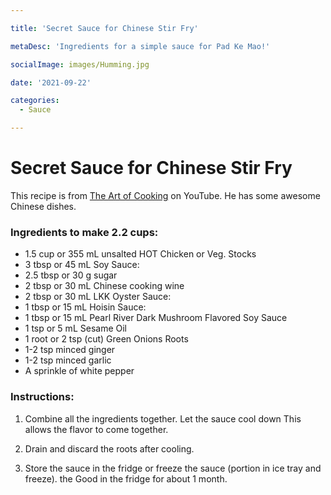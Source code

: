 ```yaml
---

title: 'Secret Sauce for Chinese Stir Fry'

metaDesc: 'Ingredients for a simple sauce for Pad Ke Mao!'

socialImage: images/Humming.jpg

date: '2021-09-22'

categories:
  - Sauce

---
```


# Secret Sauce for Chinese Stir Fry

This recipe is from [The Art of Cooking](https://www.youtube.com/@TheArtOfCooking/featured) on YouTube.  He has some awesome Chinese dishes.

### Ingredients to make 2.2 cups:

- 1.5 cup or 355 mL unsalted HOT Chicken or Veg. Stocks
- 3 tbsp or 45 mL Soy Sauce: 
- 2.5 tbsp or 30 g sugar
- 2 tbsp or 30 mL Chinese cooking wine
- 2 tbsp or 30 mL LKK Oyster Sauce:
- 1 tbsp or 15 mL Hoisin Sauce:
- 1 tbsp or 15 mL Pearl River Dark Mushroom Flavored Soy Sauce
- 1 tsp or 5 mL Sesame Oil
- 1 root or 2 tsp  (cut) Green Onions Roots
- 1-2 tsp minced ginger
- 1-2 tsp minced garlic
- A sprinkle of white pepper

### Instructions:
1. Combine all the ingredients together. Let the sauce cool down This allows the flavor to come together.

2. Drain and discard the roots after cooling.  

3. Store the sauce in the fridge or freeze the sauce (portion in ice tray and freeze).  the Good in the fridge for about 1 month.


